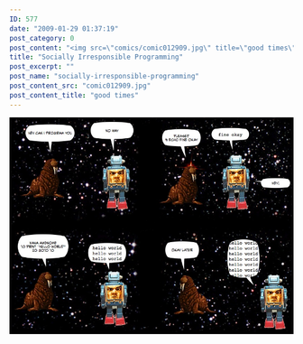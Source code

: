 ```yaml
---
ID: 577
date: "2009-01-29 01:37:19"
post_category: 0
post_content: "<img src=\"comics/comic012909.jpg\" title=\"good times\" />"
title: "Socially Irresponsible Programming"
post_excerpt: ""
post_name: "socially-irresponsible-programming"
post_content_src: "comic012909.jpg"
post_content_title: "good times"
---
```



[![good times](/comics-hi-res/comic012909.jpg)](/comics-hi-res/comic012909.jpg "good times")
